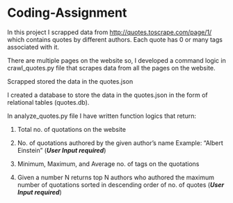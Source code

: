 # Coding-Assignment
In this project I scrapped data from http://quotes.toscrape.com/page/1/ which contains quotes by different authors. Each quote has 0 or many tags associated with it.

There are multiple pages on the website so, I developed a command logic in crawl_quotes.py file that scrapes data from all the pages on the website.

Scrapped stored the data in the quotes.json

I created a database to store the data in the quotes.json in the form of relational tables (quotes.db).

In analyze_quotes.py file I have written function logics that return:

1. Total no. of quotations on the website

2. No. of quotations authored by the given author’s name Example: “Albert Einstein” (***User Input required***)

3. Minimum, Maximum, and Average no. of tags on the quotations

4. Given a number N returns top N authors who authored the maximum number of quotations sorted in descending order of no. of quotes (***User Input required***)

